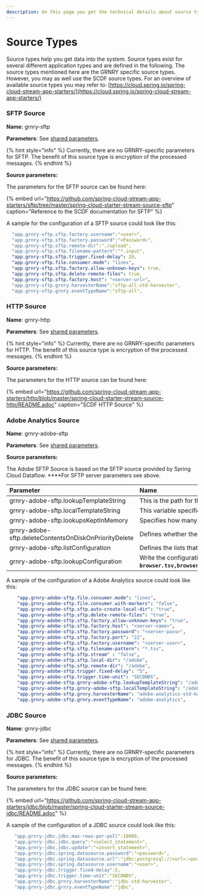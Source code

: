 ```yaml
---
description: On this page you get the technical details about source types.
---
```


# Source Types

Source types help you get data into the system. Source types exist for several different application types and are defined in the following. The source types mentioned here are the GRNRY specific source types. However, you may as well use the SCDF source types. For an overview of available source types you may refer to: [https://cloud.spring.io/spring-cloud-stream-app-starters/](https://cloud.spring.io/spring-cloud-stream-app-starters/)

### SFTP Source

**Name**: grnry-sftp

**Parameters**: See [shared parameters](grnry-components-and-parameters.md).

{% hint style="info" %}
Currently, there are no GRNRY-specific parameters for SFTP. The benefit of this source type is encryption of the processed messages.
{% endhint %}

**Source parameters:**

The parameters for the SFTP source can be found here:

{% embed url="https://github.com/spring-cloud-stream-app-starters/sftp/tree/master/spring-cloud-starter-stream-source-sftp" caption="Reference to the SCDF documentation for SFTP" %}

A sample for the configuration of a SFTP source could look like this:

```yaml
  "app.grnry-sftp.sftp.factory.username":"<user>",
  "app.grnry-sftp.sftp.factory.password":"<Password>",
  "app.grnry-sftp.sftp.remote-dir":"./upload",
  "app.grnry-sftp.sftp.filename-pattern":"*.input",
  "app.grnry-sftp.sftp.trigger.fixed-delay": 20,
  "app.grnry-sftp.file.consumer.mode": "lines",
  "app.grnry-sftp.sftp.factory.allow-unknown-keys": true,
  "app.grnry-sftp.sftp.delete-remote-files": true,
  "app.grnry-sftp.sftp.factory.host": "<server-url>",
  "app.grnry-sftp.grnry.harvesterName":"sftp-all-std-harvester",
  "app.grnry-sftp.grnry.eventTypeName":"sftp-all",
```

### 

### HTTP Source

**Name**: grnry-http

**Parameters**: See [shared parameters](grnry-components-and-parameters.md).

{% hint style="info" %}
Currently, there are no GRNRY-specific parameters for HTTP. The benefit of this source type is encryption of the processed messages.
{% endhint %}

**Source parameters:**

The parameters for the HTTP source can be found here:

{% embed url="https://github.com/spring-cloud-stream-app-starters/http/blob/master/spring-cloud-starter-stream-source-http/README.adoc" caption="SCDF HTTP Source" %}



### Adobe Analytics Source

**Name**: grnry-adobe-sftp

**Parameters**: See [shared parameters](grnry-components-and-parameters.md).

**Source parameters:**

The Adobe SFTP Source is based on the SFTP source provided by Spring Cloud Dataflow. ****For SFTP server parameters see above.

| **Parameter** | Name |
| :--- | :--- |
| grnry-adobe-sftp.lookupTemplateString |  This is the path for the lookup files on the remote repository. The path must contain a placeholder for ${timestamp}. ${timestamp} evaluates to YYYYmmdd-HHiiss and is also taken from the path of the currently inspected file to retrieve the appropriate lookups from remote. **\(String, default: `sftpTarget/demo_${timestamp}-lookup_data.tar.gz)`** |
| grnry-adobe-sftp.localTemplateString |  This variable specifies where to store the files locally. It incorporates the timestamp \(${timestamp}\) again, as it is used to create folders for the different hours. The timestamp is written as YYYYmmdd-HHiiss **\(String, default: `tmp/lookup/${timestamp}-lookup`\)** |
| grnry-adobe-sftp.lookupsKeptInMemory |  Specifies how many past lookup files should be kept in memory. It might be the case that there are late arrivals of data which need to be reprocessed. However, the higher this value, the higher the memory consumption of the pod. If you provided a negative value or 0, there will be at max 10 lookups stored. **\(int, default: `1`\)** |
| grnry-adobe-sftp.deleteContentsOnDiskOnPriorityDelete | Defines whether the contents on disk are deleted, whenever the priority Queue entry is deleted as well. Meaning, whenever a lookup is removed from in-memory, the corresponding files on disk are removed as well. This should prevent high disk usage. Default is true. **\(Boolean, default: `true`\)** |
| grnry-adobe-sftp.listConfiguration | Defines the lists that should be resolved in the source type. It resolves lists within a column. The entries are splitted using \`--\`. Hence, if you want to define a list for column \`event\_list\`, which is separated by \`;\` you write \`event\_list--,\`. If you wanted to split more entries just add \`--\` and the next entry. **\(String, default: `event_list--,--post_event_list--,--mvvar2--|--post_mvvar2--|--product_list--;--post_product_list--;--mvvar3--|--post_mvvar3--|`\)** |
| grnry-adobe-sftp.lookupConfiguration |  Write the configuration for Lookups. Each entry consists of three parts: 1. The file name of the file to be looked up, 2. The source column, 3. The target column, The entries are separated by "," in itself. Several entries are separated by ";" **\(String, default: `browser.tsv,browser,browser_name;browser_type.tsv,browser,browser_type;color_depth.tsv,color,color_depth;connection_type.tsv,connection_type,connection_type_name;country.tsv,country,country_name;event.tsv,post_event_list,post_event_list_name;javascript_version.tsv,javascript,javascript_version;languages.tsv,language,language_name;operating_systems.tsv,os,os_name;referrer_type.tsv,ref_type,ref_type_name;resolution.tsv,resolution,resolution_name;search_engines.tsv,search_engine,search_engine_name;event.tsv,event_list,event_list_name`\)** |

A sample of the configuration of a Adobe Analytics source could look like this:

```yaml
	"app.grnry-adobe-sftp.file.consumer.mode": "lines",
	"app.grnry-adobe-sftp.file.consumer.with-markers": "false",
	"app.grnry-adobe-sftp.sftp.auto-create-local-dir": "true",
	"app.grnry-adobe-sftp.sftp.delete-remote-files": "true",
	"app.grnry-adobe-sftp.sftp.factory.allow-unknown-keys": "true",
	"app.grnry-adobe-sftp.sftp.factory.host": "<server-name>",
	"app.grnry-adobe-sftp.sftp.factory.password": "<server-pass>",
	"app.grnry-adobe-sftp.sftp.factory.port": "22",
	"app.grnry-adobe-sftp.sftp.factory.username": "<server-user>",
	"app.grnry-adobe-sftp.sftp.filename-pattern": "*.tsv",
	"app.grnry-adobe-sftp.sftp.stream" : "false",
	"app.grnry-adobe-sftp.sftp.local-dir": "/adobe",
	"app.grnry-adobe-sftp.sftp.remote-dir": "/adobe",
	"app.grnry-adobe-sftp.trigger.fixed-delay": "5",
	"app.grnry-adobe-sftp.trigger.time-unit": "SECONDS",
	"app.grnry-adobe-sftp.grnry-adobe-sftp.lookupTemplateString": "/adobe/demo_\\${timestamp}-lookup_data.tar.gz",
	"app.grnry-adobe-sftp.grnry-adobe-sftp.localTemplateString": "/adobe/lookup/\\${timestamp}-lookup",
	"app.grnry-adobe-sftp.grnry.harvesterName": "adobe-analytics-std-harvester",
	"app.grnry-adobe-sftp.grnry.eventTypeName": "adobe-analytics",

```

### 

### JDBC Source

**Name**: grnry-jdbc

**Parameters**: See [shared parameters](grnry-components-and-parameters.md).

{% hint style="info" %}
Currently, there are no GRNRY-specific parameters for JDBC. The benefit of this source type is encryption of the processed messages.
{% endhint %}

**Source parameters:**

The parameters for the JDBC source can be found here:

{% embed url="https://github.com/spring-cloud-stream-app-starters/jdbc/blob/master/spring-cloud-starter-stream-source-jdbc/README.adoc" %}

A sample of the configuration of a JDBC source could look like this:

```yaml
   "app.grnry-jdbc.jdbc.max-rows-per-poll":10000,
   "app.grnry-jdbc.jdbc.query":"<select_statement>",
   "app.grnry-jdbc.jdbc.update":"<insert_statement>",
   "app.grnry-jdbc.spring.datasource.password":"<password>",
   "app.grnry-jdbc.spring.datasource.url":"jdbc:postgresql://<url>:<port>/postgres?currentSchema=public",
   "app.grnry-jdbc.spring.datasource.username":"<user>",
   "app.grnry-jdbc.trigger.fixed-delay":5,
   "app.grnry-jdbc.trigger.time-unit":"SECONDS",
   "app.grnry-jdbc.grnry.harvesterName":"jdbc-std-harvester",
   "app.grnry-jdbc.grnry.eventTypeName":"jdbc",
```

